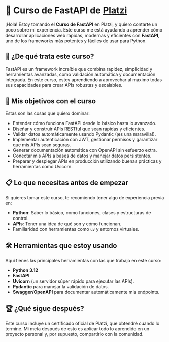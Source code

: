 # 🚀 Curso de FastAPI de [Platzi](https://platzi.com/cursos/fastapi/)

¡Hola! Estoy tomando el **Curso de FastAPI** en Platzi, y quiero contarte un poco sobre mi experiencia. Este curso me está ayudando a aprender cómo desarrollar aplicaciones web rápidas, modernas y eficientes con **FastAPI**, uno de los frameworks más potentes y fáciles de usar para Python.  


## 📖 ¿De qué trata este curso?  

FastAPI es un framework increíble que combina rapidez, simplicidad y herramientas avanzadas, como validación automática y documentación integrada. En este curso, estoy aprendiendo a aprovechar al máximo todas sus capacidades para crear APIs robustas y escalables.  


## 🎯 Mis objetivos con el curso  

Estas son las cosas que quiero dominar:  

- Entender cómo funciona FastAPI desde lo básico hasta lo avanzado.  
- Diseñar y construir APIs RESTful que sean rápidas y eficientes.  
- Validar datos automáticamente usando Pydantic (¡es una maravilla!).
- Implementar autenticación con JWT, gestionar permisos y garantizar que mis APIs sean seguras.
- Generar documentación automática con OpenAPI sin esfuerzo extra.  
- Conectar mis APIs a bases de datos y manejar datos persistentes.  
- Preparar y desplegar APIs en producción utilizando buenas prácticas y herramientas como Uvicorn.  


## 📋 Lo que necesitas antes de empezar  

Si quieres tomar este curso, te recomiendo tener algo de experiencia previa en:  

- **Python**: Saber lo básico, como funciones, clases y estructuras de control.  
- **APIs**: Tener una idea de qué son y cómo funcionan.  
- Familiaridad con herramientas como `uv` y entornos virtuales.  


## 🛠 Herramientas que estoy usando  

Aquí tienes las principales herramientas con las que trabajo en este curso:  

- **Python 3.12**  
- **FastAPI**  
- **Uvicorn** (un servidor súper rápido para ejecutar las APIs).  
- **Pydantic** para manejar la validación de datos.  
- **Swagger/OpenAPI** para documentar automáticamente mis endpoints.  


## 🏆 ¿Qué sigue después?  

Este curso incluye un certificado oficial de Platzi, que obtendré cuando lo termine. Mi meta después de esto es aplicar todo lo aprendido en un proyecto personal y, por supuesto, compartirlo con la comunidad.  
